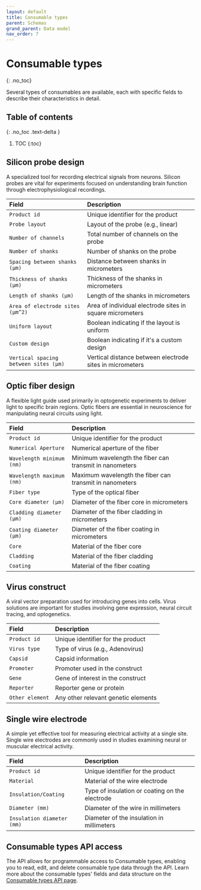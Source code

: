 ```yaml
---
layout: default
title: Consumable types
parent: Schemas
grand_parent: Data model
nav_order: 7
---
```


# Consumable types
{: .no_toc}

Several types of consumables are available, each with specific fields to describe their characteristics in detail.

## Table of contents
{: .no_toc .text-delta }

1. TOC
{:toc}

## Silicon probe design

A specialized tool for recording electrical signals from neurons. Silicon probes are vital for experiments focused on understanding brain function through electrophysiological recordings.

| Field | Description |
|:------|:------------|
| `Product id` | Unique identifier for the product |
| `Probe layout` | Layout of the probe (e.g., linear) |
| `Number of channels` | Total number of channels on the probe |
| `Number of shanks` | Number of shanks on the probe |
| `Spacing between shanks (μm)` | Distance between shanks in micrometers |
| `Thickness of shanks (μm)` | Thickness of the shanks in micrometers |
| `Length of shanks (μm)` | Length of the shanks in micrometers |
| `Area of electrode sites (μm^2)` | Area of individual electrode sites in square micrometers |
| `Uniform layout` | Boolean indicating if the layout is uniform |
| `Custom design` | Boolean indicating if it's a custom design |
| `Vertical spacing between sites (μm)` | Vertical distance between electrode sites in micrometers |

## Optic fiber design

A flexible light guide used primarily in optogenetic experiments to deliver light to specific brain regions. Optic fibers are essential in neuroscience for manipulating neural circuits using light.

| Field | Description |
|:------|:------------|
| `Product id` | Unique identifier for the product |
| `Numerical Aperture` | Numerical aperture of the fiber |
| `Wavelength minimum (nm)` | Minimum wavelength the fiber can transmit in nanometers |
| `Wavelength maximum (nm)` | Maximum wavelength the fiber can transmit in nanometers |
| `Fiber type` | Type of the optical fiber |
| `Core diameter (μm)` | Diameter of the fiber core in micrometers |
| `Cladding diameter (μm)` | Diameter of the fiber cladding in micrometers |
| `Coating diameter (μm)` | Diameter of the fiber coating in micrometers |
| `Core` | Material of the fiber core |
| `Cladding` | Material of the fiber cladding |
| `Coating` | Material of the fiber coating |

## Virus construct

A viral vector preparation used for introducing genes into cells. Virus solutions are important for studies involving gene expression, neural circuit tracing, and optogenetics.

| Field | Description |
|:------|:------------|
| `Product id` | Unique identifier for the product |
| `Virus type` | Type of virus (e.g., Adenovirus) |
| `Capsid` | Capsid information |
| `Promoter` | Promoter used in the construct |
| `Gene` | Gene of interest in the construct |
| `Reporter` | Reporter gene or protein |
| `Other element` | Any other relevant genetic elements |

## Single wire electrode

A simple yet effective tool for measuring electrical activity at a single site. Single wire electrodes are commonly used in studies examining neural or muscular electrical activity.

| Field | Description |
|:------|:------------|
| `Product id` | Unique identifier for the product |
| `Material` | Material of the wire electrode |
| `Insulation/Coating` | Type of insulation or coating on the electrode |
| `Diameter (mm)` | Diameter of the wire in millimeters |
| `Insulation diameter (mm)` | Diameter of the insulation in millimeters |

## Consumable types API access

The API allows for programmable access to Consumable types, enabling you to read, edit, and delete consumable type data through the API. Learn more about the consumable types' fields and data structure on the [Consumable types API page]({{"api/resources/consumable/"|absolute_url}}).